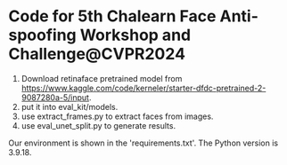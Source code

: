 # Code for 5th Chalearn Face Anti-spoofing Workshop and Challenge@CVPR2024
1. Download retinaface pretrained model from https://www.kaggle.com/code/kerneler/starter-dfdc-pretrained-2-9087280a-5/input.
2. put it into eval_kit/models.
3. use extract_frames.py to extract faces from images.
4. use eval_unet_split.py to generate results.

Our environment is shown in the 'requirements.txt'. The Python version is 3.9.18.
